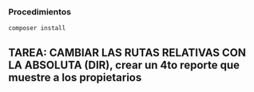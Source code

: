 ### Procedimientos
```
composer install
```

## TAREA: CAMBIAR LAS RUTAS RELATIVAS CON LA ABSOLUTA (__DIR__), crear un 4to reporte que muestre a los propietarios
